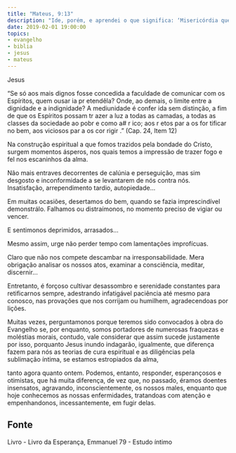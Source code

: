 ```yaml
---
title: "Mateus, 9:13"
description: "Ide, porém, e aprendei o que significa: ‘Misericórdia quero e não sacrifício. Porque eu não vim a chamar justos mas os pecadores ao arrependimento."
date: 2019-02-01 19:00:00
topics: 
- evangelho
- biblia
- jesus
- mateus
---
```


Jesus

“Se só aos mais dignos fosse concedida a faculdade de
comunicar com os Espíritos, quem ousar ia pr etendê­la? Onde,
ao demais, o limite entre a dignidade e a indignidade? A
mediunidade é confer ida sem distinção, a fim de que os
Espíritos possam tr azer a luz a todas as camadas, a todas as
classes da sociedade ao pobr e como a# r ico; aos r etos par a os
for tificar no bem, aos viciosos par a os cor rigir .”
(Cap. 24, Item 12)

Na construção espiritual a que fomos trazidos pela bondade do Cristo,
surgem momentos ásperos, nos quais temos a impressão de trazer fogo e fel nos
escaninhos da alma.

Não mais entraves decorrentes de calúnia e perseguição, mas sim desgosto
e inconformidade a se levantarem de nós contra nós. Insatisfação, arrependimento
tardio, auto­piedade...

Em muitas ocasiões, desertamos do bem, quando se fazia imprescindível
demonstrá­lo. Falhamos ou distraímo­nos, no momento preciso de vigiar ou vencer.

E sentimo­nos deprimidos, arrasados...

Mesmo assim, urge não perder tempo com lamentações improfícuas.

Claro que não nos compete descambar na irresponsabilidade. Mera
obrigação analisar os nossos atos, examinar a consciência, meditar, discernir...

Entretanto, é forçoso cultivar desassombro e serenidade constantes para retificar­nos
sempre, adestrando infatigável paciência até mesmo para conosco, nas provações
que nos corrijam ou humilhem, agradecendo­as por lições.

Muitas vezes, perguntamo­nos porque teremos sido convocados à obra do
Evangelho se, por enquanto, somos portadores de numerosas fraquezas e moléstias
morais, contudo, vale considerar que assim sucede justamente por isso, porquanto
Jesus
inundo indagarão, igualmente, que diferença fazem para nós as teorias de cura
espiritual e as diligências pela sublimação íntima, se estamos estropiados da alma,


tanto agora quanto ontem. Podemos, entanto, responder, esperançosos e otimistas,
que há muita diferença, de vez que, no passado, éramos doentes insensatos,
agravando, inconscientemente, os nossos males, enquanto que hoje conhecemos as
nossas enfermidades, tratando­as com atenção e empenhando­nos, incessantemente,
em fugir delas.



## Fonte
Livro - Livro da Esperança, Emmanuel
79 - Estudo íntimo
